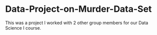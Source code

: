 # Data-Project-on-Murder-Data-Set
This was a project I worked with 2 other group members for our Data Science I course. 
